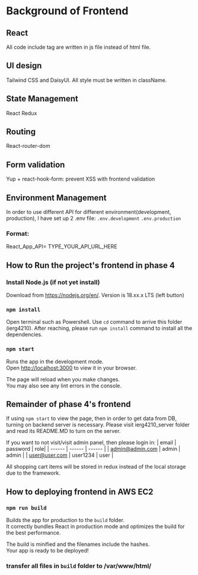 # Background of Frontend

## React

All code include tag are written in js file instead of html file.

## UI design

Tailwind CSS and DaisyUI. All style must be written in className.

## State Management

React Redux

## Routing

React-router-dom

## Form validation

Yup + react-hook-form: prevent XSS with frontend validation

## Environment Management

In order to use different API for different environment(development, production), I have set up 2 .env file:
`.env.development`
`.env.production`

### Format:

React_App_API= TYPE_YOUR_API_URL_HERE

## How to Run the project's frontend in phase 4

### Install Node.js (if not yet install)

Download from https://nodejs.org/en/. Version is 18.xx.x LTS (left button)

### `npm install`

Open terminal such as Powershell. Use `cd` command to arrive this folder (ierg4210). After reaching, please run `npm install` command to install all the dependencies.

### `npm start`

Runs the app in the development mode.\
Open [http://localhost:3000](http://localhost:3000) to view it in your browser.

The page will reload when you make changes.\
You may also see any lint errors in the console.

## Remainder of phase 4's frontend

If using `npm start` to view the page, then in order to get data from DB, turning on backend server is necessary. Please visit ierg4210_server folder and read its README.MD to turn on the server.

If you want to not visit/visit admin panel, then please login in:
| email | password | role|
| ------ | ------ | ------ |
| admin@admin.com | admin | admin |
| user@user.com | user1234 | user |

All shopping cart items will be stored in redux instead of the local storage due to the framework.

## How to deploying frontend in AWS EC2

### `npm run build`

Builds the app for production to the `build` folder.\
It correctly bundles React in production mode and optimizes the build for the best performance.

The build is minified and the filenames include the hashes.\
Your app is ready to be deployed!

### transfer all files in `build` folder to /var/www/html/
